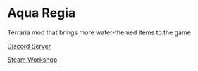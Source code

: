 # Aqua Regia
Terraria mod that brings more water-themed items to the game

[Discord Server](https://discord.gg/nZ4JM9DhzQ)

[Steam Workshop](https://steamcommunity.com/sharedfiles/filedetails/?id=3310666120)
